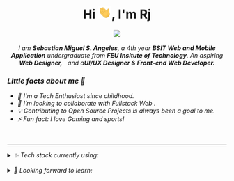 <h1 align="center">Hi <img src="https://raw.githubusercontent.com/ABSphreak/ABSphreak/master/gifs/Hi.gif" width="30px">, I'm Rj</h1>
<p align="center">
  <a href="https://github.com/Ratheshan03/readme-typing-svg"><img src="https://readme-typing-svg.herokuapp.com?lines=Information+Technology+Undergraduate;Web+Designer;Full+Stack+Web+Developer;Aspiring+Learner&center=true&width=500&height=50"></a>
</p>

<p align="center">
  <em>
    I am <b>Sebastian Miguel S. Angeles</b>, a 4th year <b>BSIT Web and Mobile Application</b> undergraduate from <b>FEU Insitute of Technology</b>.
    An aspiring <b>Web Designer,</b> &nbsp; and a<b>UI/UX Designer & Front-end Web Developer.</b> 
  <br>
  <b><i></i></b>
</p>

<h3>Little facts about me 🧑</h3>

- 🧞 I'm a Tech Enthusiast since childhood.
- 👯 I’m looking to collaborate with Fullstack Web .
- 💡 Contributing to Open Source Projects is always been a goal to me.
- ⚡ Fun fact: I love Gaming and sports!
<br>

---

<details>
<summary>
  ✨ Tech stack currently using:
</summary>
   <br>

<code><a href="https://www.javascript.com/" target="_blank"><img height="30" src="https://raw.githubusercontent.com/devicons/devicon/master/icons/javascript/javascript-plain.svg"></a></code>
<code><a href="https://www.w3schools.com/html/" target="_blank"><img height="30" src="https://www.vectorlogo.zone/logos/w3_html5/w3_html5-icon.svg"></a></code>
<code><a href="https://www.w3schools.com/css/" target="_blank"><img height="30" src="https://raw.githubusercontent.com/devicons/devicon/master/icons/css3/css3-original.svg"></a></code>
<code><a href="https://www.netlify.com/" target="_blank"><img src="https://www.vectorlogo.zone/logos/netlify/netlify-icon.svg" alt="netlify"  height="30"></a></code>
<code><a href="https://getbootstrap.com/" target="_blank"><img height="30" src="https://upload.wikimedia.org/wikipedia/commons/thumb/b/b2/Bootstrap_logo.svg/512px-Bootstrap_logo.svg.png?20210507000024"></a></code>
 <code> <a href="https://tailwindcss.com/" target="_blank"> <img src="https://www.vectorlogo.zone/logos/tailwindcss/tailwindcss-icon.svg" alt="tailwind" height="30"/> </a> </code>
<code><a href="https://www.php.net/" target="_blank"><img height="30" src="https://www.php.net//images/logos/new-php-logo.svg"></a></code>
<code><a href="https://git-scm.com/" target="_blank"><img height="30" src="https://www.vectorlogo.zone/logos/git-scm/git-scm-icon.svg"></a></code>
</details>
<br>

<details>
<summary>
  🌱 Looking forward to learn:
</summary>
   <br>
<code><a href="https://flutter.dev/" target="_blank"><img height="30" src="https://www.vectorlogo.zone/logos/flutterio/flutterio-icon.svg"></a></code>
<code><a href="https://cloud.google.com/" target="_blank"><img height="30" src="https://www.vectorlogo.zone/logos/google_cloud/google_cloud-icon.svg"></a></code>
<code><a href="https://analytics.google.com/" target="_blank"><img height="30" src="https://www.vectorlogo.zone/logos/google_analytics/google_analytics-icon.svg"></a></code>
<code><a href="https://www.tensorflow.org/" target="_blank"><img height="30" src="https://www.vectorlogo.zone/logos/tensorflow/tensorflow-icon.svg"></a></code>
<code><a href="https://reactnative.dev/" target="_blank"><img height="30" src="https://www.vectorlogo.zone/logos/reactjs/reactjs-icon.svg"></a></code>
<code><a href="https://aws.amazon.com/" target="_blank"><img height="30" src="https://www.vectorlogo.zone/logos/amazon_aws/amazon_aws-icon.svg"></a></code>
<code><a href="https://reactjs.org/" target="_blank"><img height="30" src="https://www.vectorlogo.zone/logos/reactjs/reactjs-icon.svg"></a></code>
<code><a href="https://nextjs.org/" target="_blank"><img height="30" src="https://upload.wikimedia.org/wikipedia/commons/thumb/1/10/Cib-next-js_%28CoreUI_Icons_v1.0.0%29.svg/120px-Cib-next-js_%28CoreUI_Icons_v1.0.0%29.svg.png"></a></code>
</details>
<br>
